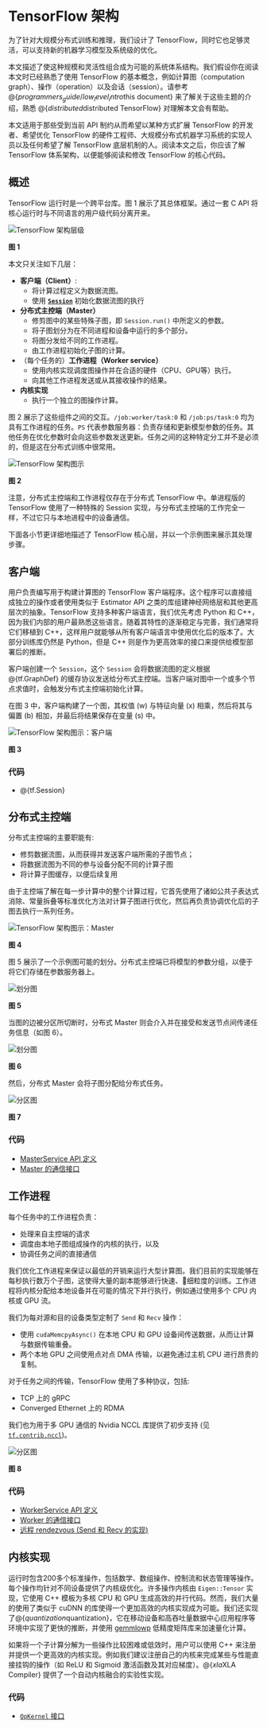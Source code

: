 # TensorFlow 架构

为了针对大规模分布式训练和推理，我们设计了 TensorFlow，同时它也足够灵活，可以支持新的机器学习模型及系统级的优化。

本文描述了使这种规模和灵活性组合成为可能的系统体系结构。我们假设你在阅读本文时已经熟悉了使用 TensorFlow 的基本概念，例如计算图（computation graph）、操作（operation）以及会话（session）。请参考 @{$programmers_guide/low_level_intro$this document} 来了解关于这些主题的介绍，熟悉 @{$distributed$distributed TensorFlow} 对理解本文会有帮助。

本文适用于那些受到当前 API 制约从而希望以某种方式扩展 TensorFlow 的开发者、希望优化 TensorFlow 的硬件工程师、大规模分布式机器学习系统的实现人员以及任何希望了解 TensorFlow 底层机制的人。阅读本文之后，你应该了解 TensorFlow 体系架构，以便能够阅读和修改 TensorFlow 的核心代码。

## 概述

TensorFlow 运行时是一个跨平台库。图 1 展示了其总体框架。通过一套 C API 将核心运行时与不同语言的用户级代码分离开来。

![TensorFlow 架构层级](https://www.tensorflow.org/images/layers.png)

**图 1**

本文只关注如下几层：

* **客户端（Client）**:
  + 将计算过程定义为数据流图。
  + 使用 [**`Session`**](https://www.tensorflow.org/code/tensorflow/python/client/session.py) 初始化数据流图的执行
* **分布式主控端（Master）**
  + 修剪图中的某些特殊子图，即 `Session.run()` 中所定义的参数。
  + 将子图划分为在不同进程和设备中运行的多个部分。
  + 将图分发给不同的工作进程。
  + 由工作进程初始化子图的计算。
* （每个任务的）**工作进程（Worker service）**
  + 使用内核实现调度图操作并在合适的硬件（CPU、GPU等）执行。
  + 向其他工作进程发送或从其接收操作的结果。
* **内核实现**
  + 执行一个独立的图操作计算。

图 2 展示了这些组件之间的交互。`/job:worker/task:0` 和 `/job:ps/task:0` 均为具有工作进程的任务。`PS` 代表参数服务器：负责存储和更新模型参数的任务。其他任务在优化参数时会向这些参数发送更新。任务之间的这种特定分工并不是必须的，但是这在分布式训练中很常用。

![TensorFlow 架构图示](https://www.tensorflow.org/images/diag1.svg)

**图 2**

注意，分布式主控端和工作进程仅存在于分布式 TensorFlow 中。单进程版的 TensorFlow 使用了一种特殊的 Session 实现，与分布式主控端的工作完全一样，不过它只与本地进程中的设备通信。

下面各小节更详细地描述了 TensorFlow 核心层，并以一个示例图来展示其处理步骤。

## 客户端

用户负责编写用于构建计算图的 TensorFlow 客户端程序。这个程序可以直接组成独立的操作或者使用类似于 Estimator API 之类的库组建神经网络层和其他更高层次的抽象。TensorFlow 支持多种客户端语言，我们优先考虑 Python 和 C++，因为我们内部的用户最熟悉这些语言。随着其特性的逐渐稳定与完善，我们通常将它们移植到 C++，这样用户就能够从所有客户端语言中使用优化后的版本了。大部分训练库仍然是 Python，但是 C++ 则是作为更高效率的接口来提供给模型部署后的推断。

客户端创建一个 `Session`，这个 `Session` 会将数据流图的定义根据 @{tf.GraphDef} 的缓存协议发送给分布式主控端。当客户端对图中一个或多个节点求值时，会触发分布式主控端初始化计算。

在图 3 中，客户端构建了一个图，其权值 (w) 与特征向量 (x) 相乘，然后将其与偏置 (b) 相加，并最后将结果保存在变量 (s) 中。

![TensorFlow 架构图示：客户端](https://www.tensorflow.org/images/graph_client.svg)

**图 3**

### 代码

* @{tf.Session}

## 分布式主控端

分布式主控端的主要职能有:

* 修剪数据流图，从而获得并发送客户端所需的子图节点；
* 将数据流图为不同的参与设备分配不同的计算子图
* 将计算子图缓存，以便后续复用

由于主控端了解在每一步计算中的整个计算过程，它首先使用了诸如公共子表达式消除、常量拆叠等标准优化方法对计算子图进行优化，然后再负责协调优化后的子图去执行一系列任务。

![TensorFlow 架构图示：Master](https://www.tensorflow.org/images/graph_master_cln.svg)

**图 4**

图 5 展示了一个示例图可能的划分。分布式主控端已将模型的参数分组，以便于将它们存储在参数服务器上。

![划分图](https://www.tensorflow.org/images/graph_split1.svg)

**图 5**

当图的边被分区所切断时，分布式 Master 则会介入并在接受和发送节点间传递任务信息（如图 6）。

![划分图](https://www.tensorflow.org/images/graph_split2.svg)

**图 6**

然后，分布式 Master 会将子图分配给分布式任务。

![分区图](https://www.tensorflow.org/images/graph_workers_cln.svg)

**图 7**

### 代码

* [MasterService API 定义](https://www.tensorflow.org/code/tensorflow/core/protobuf/master_service.proto)
* [Master 的通信接口](https://www.tensorflow.org/code/tensorflow/core/distributed_runtime/master_interface.h)

## 工作进程

每个任务中的工作进程负责：

* 处理来自主控端的请求
* 调度由本地子图组成操作的内核的执行，以及
* 协调任务之间的直接通信

我们优化工作进程来保证以最低的开销来运行大型计算图。我们目前的实现能够在每秒执行数万个子图，这使得大量的副本能够进行快速、细粒度的训练。工作进程将内核分配给本地设备并在可能的情况下并行执行，例如通过使用多个 CPU 内核或 GPU 流。

我们为每对源和目的设备类型定制了 `Send` 和 `Recv` 操作：

* 使用 `cudaMemcpyAsync()` 在本地 CPU 和 GPU 设备间传送数据，从而让计算与数据传输重叠。
* 两个本地 GPU 之间使用点对点 DMA 传输，以避免通过主机 CPU 进行昂贵的复制。

对于任务之间的传输，TensorFlow 使用了多种协议，包括:

* TCP 上的 gRPC
* Converged Ethernet 上的 RDMA

我们也为用于多 GPU 通信的 Nvidia NCCL 库提供了初步支持 (见 [`tf.contrib.nccl`](
https://www.tensorflow.org/code/tensorflow/contrib/nccl/python/ops/nccl_ops.py))。

![分区图](https://www.tensorflow.org/images/graph_send_recv.svg)

**图 8**

### 代码

* [WorkerService API 定义](https://www.tensorflow.org/code/tensorflow/core/protobuf/worker_service.proto)
* [Worker 的通信接口](https://www.tensorflow.org/code/tensorflow/core/distributed_runtime/worker_interface.h)
* [远程 rendezvous (Send 和 Recv 的实现)](https://www.tensorflow.org/code/tensorflow/core/distributed_runtime/rpc/rpc_rendezvous_mgr.h)

## 内核实现

运行时包含200多个标准操作，包括数学、数组操作、控制流和状态管理等操作。每个操作均针对不同设备提供了内核级优化。许多操作内核由 `Eigen::Tensor` 实现，它使用 C++ 模板为多核 CPU 和 GPU 生成高效的并行代码。然而，我们大量的使用了类似于 cuDNN 的库使得一个更加高效的内核实现成为可能。我们还实现了@{$quantization$quantization}，它在移动设备和高吞吐量数据中心应用程序等环境中实现了更快的推断，并使用 [gemmlowp](https://github.com/google/gemmlowp) 低精度矩阵库来加速量化计算。

如果将一个子计算分解为一些操作比较困难或低效时，用户可以使用 C++ 来注册并提供一个更高效的内核实现。例如我们建议注册自己的内核来完成某些与性能直接挂钩的操作（如 ReLU 和 Sigmoid 激活函数及其对应梯度）。@{$xla$XLA Compiler} 提供了一个自动内核融合的实验性实现。

### 代码

*   [`OpKernel` 接口](https://www.tensorflow.org/code/tensorflow/core/framework/op_kernel.h)
